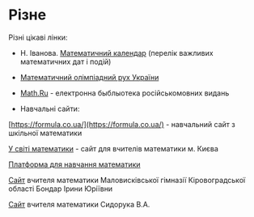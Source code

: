 # Різне

Різні цікаві лінки:



* Н. Іванова. [Математичний календар](https://www.researchgate.net/project/Mathematical-Calendar) \(перелік важливих математичних дат і подій\)
* [Математичний олімпіадний рух України](https://matholymp.org.ua/)
* [Math.Ru](https://math.ru/) - електронна быблыотека російськомовних видань



* Навчальні сайти:

[https://formula.co.ua/](https://formula.co.ua/) - навчальний сайт з шкільної математики

[У світі математики](http://www.math.ippo.kubg.edu.ua/) - сайт для вчителів математики м. Києва

[Платформа для навчання математики](https://www.matific.com/ua/uk/home/)

[Сайт](https://sites.google.com/site/mvmatem/korisni-sajti) вчителя математики Маловисківської гімназії Кіровоградської області Бондар Ірини Юріївни 

[Сайт](http://sva.in.ua/) вчителя математики Сидорука В.А.

